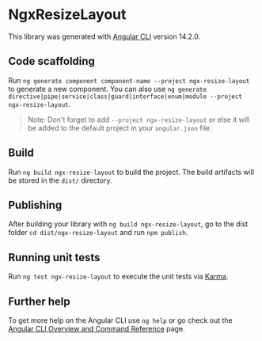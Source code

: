 # NgxResizeLayout

This library was generated with [Angular CLI](https://github.com/angular/angular-cli) version 14.2.0.

## Code scaffolding

Run `ng generate component component-name --project ngx-resize-layout` to generate a new component. You can also use `ng generate directive|pipe|service|class|guard|interface|enum|module --project ngx-resize-layout`.
> Note: Don't forget to add `--project ngx-resize-layout` or else it will be added to the default project in your `angular.json` file. 

## Build

Run `ng build ngx-resize-layout` to build the project. The build artifacts will be stored in the `dist/` directory.

## Publishing

After building your library with `ng build ngx-resize-layout`, go to the dist folder `cd dist/ngx-resize-layout` and run `npm publish`.

## Running unit tests

Run `ng test ngx-resize-layout` to execute the unit tests via [Karma](https://karma-runner.github.io).

## Further help

To get more help on the Angular CLI use `ng help` or go check out the [Angular CLI Overview and Command Reference](https://angular.io/cli) page.
